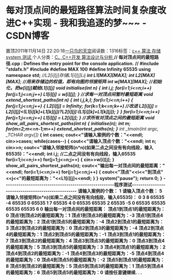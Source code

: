 
# 每对顶点间的最短路径算法时间复杂度改进C++实现 - 我和我追逐的梦~~~ - CSDN博客


置顶2011年11月14日 22:20:18[一只鸟的天空](https://me.csdn.net/heyongluoyao8)阅读数：1316标签：[c++																](https://so.csdn.net/so/search/s.do?q=c++&t=blog)[算法																](https://so.csdn.net/so/search/s.do?q=算法&t=blog)[存储																](https://so.csdn.net/so/search/s.do?q=存储&t=blog)[system																](https://so.csdn.net/so/search/s.do?q=system&t=blog)[测试																](https://so.csdn.net/so/search/s.do?q=测试&t=blog)[
							](https://so.csdn.net/so/search/s.do?q=system&t=blog)[
																					](https://so.csdn.net/so/search/s.do?q=存储&t=blog)个人分类：[C、C++开发																](https://blog.csdn.net/heyongluoyao8/article/category/908444)[算法设计与分析																](https://blog.csdn.net/heyongluoyao8/article/category/961150)[
							](https://blog.csdn.net/heyongluoyao8/article/category/908444)
[
				](https://so.csdn.net/so/search/s.do?q=存储&t=blog)
[
			](https://so.csdn.net/so/search/s.do?q=存储&t=blog)
[
		](https://so.csdn.net/so/search/s.do?q=算法&t=blog)
[
	](https://so.csdn.net/so/search/s.do?q=c++&t=blog)
**// 每对顶点间的最短路径.cpp : Defines the entry point for the console application.**
**//**
**\#include "stdafx.h"**
**\#include<iostream>**
**\#define MAX 100**
**\#define Infinity 65535**
**using namespace std;**
**//L2[i][j]存储L1[i][j]*Lij**
**int L1[MAX][MAX];**
**int L2[MAX][MAX];**
**//用来存储边的权值，即有向图的邻接矩阵**
**int w[MAX][MAX];**
**//初始化，把w[i][j]赋给L1[i][j]**
**void initialise(int n)**
**{**
**int i,j;**
**for(i=1;i<=n;i++)**
**for(j=1;j<=n;j++)**
**L1[i][j] = w[i][j];**
**}**
**//求每一对顶点间暂时最短距离**
**void extend_shortest_paths(int n)**
**{**
**int i,j,k,l;**
**for(i=1;i<=n;i++)**
**{**
**for(j=1;j<=n;j++)**
**{**
**L2[i][j] = Infinity;**
**for(k=1;k<=n;k++)**
**//改进**
**L2[i][j] = L2[i][j]<(L1[i][k]+L1[k][j])?L2[i][j]:(L1[i][k]+L1[k][j]);**
**}**
**}**
**for(i=1;i<=n;i++)**
**for(j=1;j<=n;j++)**
**L1[i][j] = L2[i][j];**
**}**
**//求所有对顶点之间的最短距离**
**void show_all_pairs_shortest_paths(int n)**
**{**
**initialise(n);**
**int m;**
**for(m=2;m<=n-1;m++)**
**extend_shortest_paths(n);**
**}**
**int _tmain(int argc, _TCHAR* argv[])**
**{**
**int cases;**
**cout<<"请输入案例的个数："<<endl;**
**cin>>cases;**
**while(cases--)**
**{**
**cout<<"请输入顶点个数："<<endl;**
**int n;**
**cin>>n;**
**cout<<"请输入邻接矩阵(n*n)(如果二点之间没有有向线段，输入65535)："<<endl;**
**int i,j;**
**//二点之间没有有向线段，输入65535**
**for(i=1;i<=n;i++)**
**for(j=1;j<=n;j++)**
**{**
**cin>>w[i][j];**
**}**
**show_all_pairs_shortest_paths(n);**
**cout<<"输出每一对顶点间的最短距离："<<endl;**
**for(i=1;i<=n;i++)**
**for(j=1;j<=n;j++)**
**{**
**cout<<"顶点"<<i<<"到顶点"<<j<<"的最短距离为："<<L1[i][j]<<endl;**
**}**
**}**
**system("pause");**
**return 0;**
**}**
**-----------------------------------------------------程序测试--------------------------------------------------**
**请输入案例的个数：**
**1**
**请输入顶点个数：**
**5**
**请输入邻接矩阵(n*n)(如果二点之间没有有向线段，输入65535)：**
**0 3 8 65535 -4**
**65535 0 65535 1 7**
**65535 4 0 65535 65535**
**2 65535 -5 0 65535**
**65535 65535 65535 6 0**
**输出每一对顶点间的最短距离：**
**顶点1到顶点1的最短距离为：0**
**顶点1到顶点2的最短距离为：1**
**顶点1到顶点3的最短距离为：-3**
**顶点1到顶点4的最短距离为：2**
**顶点1到顶点5的最短距离为：-4**
**顶点2到顶点1的最短距离为：3**
**顶点2到顶点2的最短距离为：0**
**顶点2到顶点3的最短距离为：-4**
**顶点2到顶点4的最短距离为：1**
**顶点2到顶点5的最短距离为：-1**
**顶点3到顶点1的最短距离为：7**
**顶点3到顶点2的最短距离为：4**
**顶点3到顶点3的最短距离为：0**
**顶点3到顶点4的最短距离为：5**
**顶点3到顶点5的最短距离为：3**
**顶点4到顶点1的最短距离为：2**
**顶点4到顶点2的最短距离为：-1**
**顶点4到顶点3的最短距离为：-5**
**顶点4到顶点4的最短距离为：0**
**顶点4到顶点5的最短距离为：-2**
**顶点5到顶点1的最短距离为：8**
**顶点5到顶点2的最短距离为：5**
**顶点5到顶点3的最短距离为：1**
**顶点5到顶点4的最短距离为：6**
**顶点5到顶点5的最短距离为：0**
**请按任意键继续. . .**



